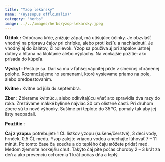 ```yaml
---
title: "Yzop lekársky"
name: "(Hyssopus offlcinalis)"
category: "herbs"
image: ../../images/herbs/yzop-lekarsky.jpeg
---
```


<strong>Úžitok :</strong> Odbúrava kŕče, znižuje zápal, má utišujúce účinky. Je obzvlášť vhodný na prípravu čajov pri chrípke, alebo proti kašľu a nachladnutí. Je vhodný aj do šalátov, či polievok. Yzop sa používa aj pri zápalov ústnej dutiny a hltana na kloktanie alebo výplachy. Na vonkajšie požitie: ako prísada do kúpeľa.

<strong>Výskyt :</strong> Pestuje sa. Darí sa mu v ľahšej vápnitej pôde v slnečnej chránenej polohe. Rozmnožujeme ho semenami, ktoré vysievame priamo na pole, alebo predpestovaním.

<strong>Kvitne :</strong> Kvitne od júla do septembra.

<strong>Zber :</strong> Zbierame kvitnúcu, alebo odkvitajúcu vňať a to spravidla dva razy do roka. Zrezávame mäkké bylinné najviac 30 cm olistené časti. Pri druhom zbere sú to nové výhonky. Sušíme pri teplote do 35 °C, pomaly tak aby jej listy neopadali.

<strong>Použitie :</strong>

<strong>Čaj z yzopu:</strong> potrebujete 1 ČL lístkov yzopu (sušené/čerstvé), 3 deci vody, hrnček, 0,5 ČL medu. Yzop zalejte vriacou vodou a nechajte lúhovať 7 – 11 minút. Po tomto čase čaj sceďte a do teplého čaju môžete pridať med. Medom zjemníte horkejšiu chuť. Takýto čaj pite počas choroby 2 – 3 krát za deň a ako prevenciu ochorenia 1 krát počas dňa a teplý.
